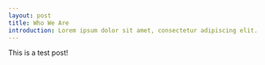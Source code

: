 ```yaml
---
layout: post
title: Who We Are
introduction: Lorem ipsum dolor sit amet, consectetur adipiscing elit.
---
```


This is a test post!
